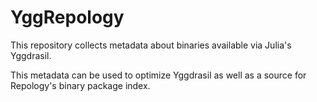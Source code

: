 # YggRepology

This repository collects metadata about binaries available via Julia's Yggdrasil.

This metadata can be used to optimize Yggdrasil as well as a source for Repology's binary package index.
